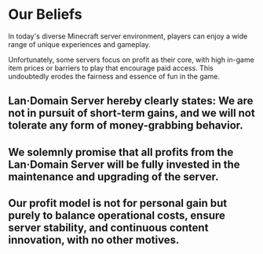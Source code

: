 # Our Beliefs

In today's diverse Minecraft server environment, players can enjoy a wide range of unique experiences and gameplay.

Unfortunately, some servers focus on profit as their core, with high in-game item prices or barriers to play that encourage paid access. This undoubtedly erodes the fairness and essence of fun in the game.

## Lan·Domain Server hereby clearly states: We are not in pursuit of short-term gains, and we will not tolerate any form of money-grabbing behavior.

## We solemnly promise that all profits from the Lan·Domain Server will be fully invested in the maintenance and upgrading of the server.

## Our profit model is not for personal gain but purely to balance operational costs, ensure server stability, and continuous content innovation, with no other motives.